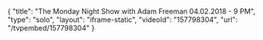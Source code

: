 {
    "title": "The Monday Night Show with Adam Freeman 04.02.2018 - 9 PM",
    "type": "solo",
    "layout": "iframe-static",
    "videoId": "157798304",
    "url": "\/tvpembed\/157798304"
}